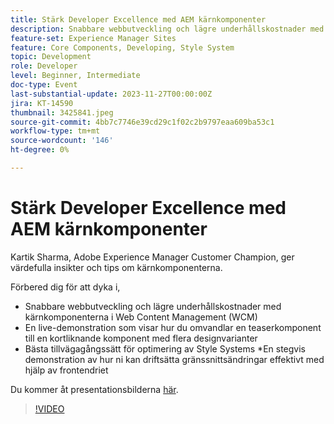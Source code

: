 ```yaml
---
title: Stärk Developer Excellence med AEM kärnkomponenter
description: Snabbare webbutveckling och lägre underhållskostnader med kärnkomponenterna i Web Content Management (WCM). En live-demonstration som visar hur du omvandlar en teaserkomponent till en kortliknande komponent med flera designvarianter. Bästa tillvägagångssätt för att optimera Style Systems. En stegvis demonstration av hur du distribuerar gränssnittsändringar effektivt med hjälp av frontendriet.
feature-set: Experience Manager Sites
feature: Core Components, Developing, Style System
topic: Development
role: Developer
level: Beginner, Intermediate
doc-type: Event
last-substantial-update: 2023-11-27T00:00:00Z
jira: KT-14590
thumbnail: 3425841.jpeg
source-git-commit: 4bb7c7746e39cd29c1f02c2b9797eaa609ba53c1
workflow-type: tm+mt
source-wordcount: '146'
ht-degree: 0%

---
```



# Stärk Developer Excellence med AEM kärnkomponenter

Kartik Sharma, Adobe Experience Manager Customer Champion, ger värdefulla insikter och tips om kärnkomponenterna.

Förbered dig för att dyka i,

* Snabbare webbutveckling och lägre underhållskostnader med kärnkomponenterna i Web Content Management (WCM)
* En live-demonstration som visar hur du omvandlar en teaserkomponent till en kortliknande komponent med flera designvarianter
* Bästa tillvägagångssätt för optimering av Style Systems *En stegvis demonstration av hur ni kan driftsätta gränssnittsändringar effektivt med hjälp av frontendriet

Du kommer åt presentationsbilderna [här](/help/learn-from-your-peers/assets/experience-manager/sept2023/aem-core-components.pdf).

>[!VIDEO](https://video.tv.adobe.com/v/3425841/?learn=on)
